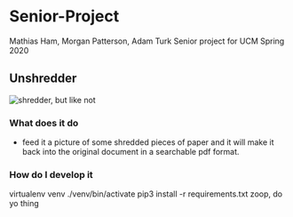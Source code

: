 # Senior-Project
Mathias Ham, Morgan Patterson, Adam Turk Senior project for UCM Spring 2020
## Unshredder
![shredder, but like not](https://docs.google.com/drawings/d/e/2PACX-1vRIQRxPnTp1DslUTRKJn_HHe0kfbYXdCNaAcFMXV20TEKgqi-Xl6v8eHnAx0cBhWBVnYV5qectn1ujG/pub?w=269&amp;h=431)

### What does it do
- feed it a picture of some shredded pieces of paper and it will make it back into the original document in a searchable pdf format. 

### How do I develop it
virtualenv venv
./venv/bin/activate
pip3 install -r requirements.txt
zoop, do yo thing